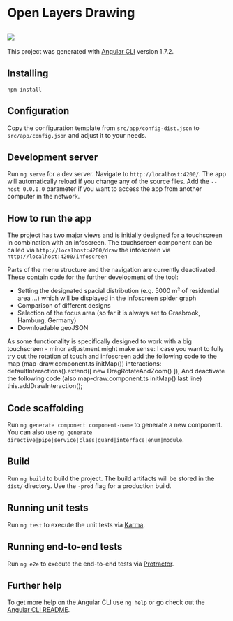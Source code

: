 # Open Layers Drawing

## ![](https://user-images.githubusercontent.com/36763878/55071265-6ca46c00-5088-11e9-8abb-e13690288a63.gif)

This project was generated with [Angular CLI](https://github.com/angular/angular-cli) version 1.7.2.

## Installing

```
npm install
```
## Configuration

Copy the configuration template from `src/app/config-dist.json` to `src/app/config.json` and adjust it to your needs.

## Development server

Run `ng serve` for a dev server. Navigate to `http://localhost:4200/`.
The app will automatically reload if you change any of the source files.
Add the `--host 0.0.0.0` parameter if you want to access the app from another computer in the network.

## How to run the app

The project has two major views and is initially designed for a touchscreen in combination with an infoscreen.
The touchscreen component can be called via `http://localhost:4200/draw` the infoscreen via `http://localhost:4200/infoscreen`

Parts of the menu structure and the navigation are currently deactivated.
These contain code for the further development of the tool:
  - Setting the designated spacial distribution (e.g. 5000 m² of residential area ...) which will be displayed in the infoscreen spider graph
  - Comparison of different designs
  - Selection of the focus area (so far it is always set to Grasbrook, Hamburg, Germany)
  - Downloadable geoJSON

As some functionality is specifically designed to work with a big touchscreen - minor adjustment might make sense:
I case you want to fully try out the rotation of touch and infoscreen add the following code to the map (map-draw.component.ts initMap())
      interactions: defaultInteractions().extend([
        new DragRotateAndZoom()
      ]),
And deactivate the following code (also map-draw.component.ts initMap() last line)
      this.addDrawInteraction();


## Code scaffolding

Run `ng generate component component-name` to generate a new component. You can also use `ng generate directive|pipe|service|class|guard|interface|enum|module`.

## Build

Run `ng build` to build the project. The build artifacts will be stored in the `dist/` directory. Use the `-prod` flag for a production build.

## Running unit tests

Run `ng test` to execute the unit tests via [Karma](https://karma-runner.github.io).

## Running end-to-end tests

Run `ng e2e` to execute the end-to-end tests via [Protractor](http://www.protractortest.org/).

## Further help

To get more help on the Angular CLI use `ng help` or go check out the [Angular CLI README](https://github.com/angular/angular-cli/blob/master/README.md).
